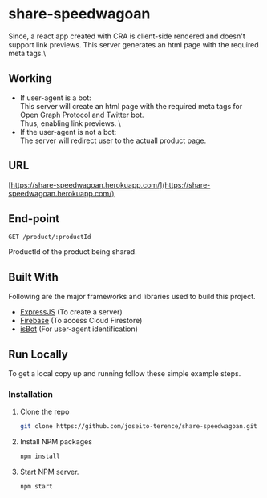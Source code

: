 # share-speedwagoan

Since, a react app created with CRA is client-side rendered and doesn't support link previews. This server generates an html page with the required meta tags.\

## Working
* If user-agent is a bot:\
This server will create an html page with the required meta tags for Open Graph Protocol and Twitter bot.\
Thus, enabling link previews. \
* If the user-agent is not a bot:\
The server will redirect user to the actuall product page.

## URL
[https://share-speedwagoan.herokuapp.com/](https://share-speedwagoan.herokuapp.com/)

## End-point
`GET /product/:productId`

ProductId of the product being shared.

## Built With

Following are the major frameworks and libraries used to build this project.
* [ExpressJS](https://expressjs.com/) (To create a server)
* [Firebase](https://firebase.google.com/) (To access Cloud Firestore)
* [isBot](https://www.npmjs.com/package/isbot?activeTab=readme) (For user-agent identification)


## Run Locally

To get a local copy up and running follow these simple example steps.

### Installation

1. Clone the repo
   ```sh
   git clone https://github.com/joseito-terence/share-speedwagoan.git
   ```
2. Install NPM packages
   ```sh
   npm install
   ```
3. Start NPM server.
   ```sh
   npm start
   ```
